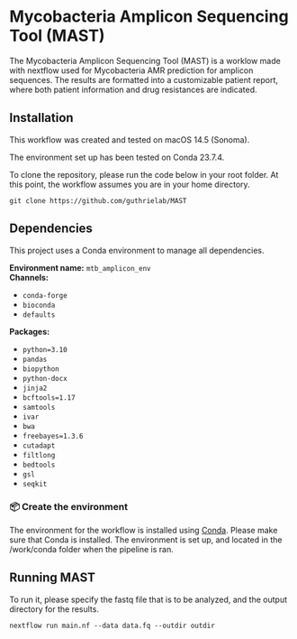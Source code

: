 # Mycobacteria Amplicon Sequencing Tool (MAST)

The Mycobacteria Amplicon Sequencing Tool (MAST) is a worklow made with nextflow used for Mycobacteria AMR prediction for amplicon sequences. The results are formatted into a customizable patient report, where both patient information and drug resistances are indicated. 

## Installation

This workflow was created and tested on macOS 14.5 (Sonoma). 

The environment set up has been tested on Conda 23.7.4. 

To clone the repository, please run the code below in your root folder. At this point, the workflow assumes you are in your home directory. 

```
git clone https://github.com/guthrielab/MAST
```

## Dependencies

This project uses a Conda environment to manage all dependencies.

**Environment name:** `mtb_amplicon_env`  
**Channels:**
- `conda-forge`
- `bioconda`
- `defaults`

**Packages:**
- `python=3.10`
- `pandas`
- `biopython`
- `python-docx`
- `jinja2`
- `bcftools=1.17`
- `samtools`
- `ivar`
- `bwa`
- `freebayes=1.3.6`
- `cutadapt`
- `filtlong`
- `bedtools`
- `gsl`
- `seqkit`

### 📦 Create the environment

The environment for the workflow is installed using [Conda](https://docs.conda.io/projects/conda/en/latest/user-guide/install/index.html). Please make sure that Conda is installed. The environment is set up, and located in the /work/conda folder when the pipeline is ran. 


## Running MAST

To run it, please specify the fastq file that is to be analyzed, and the output directory for the results.

```
nextflow run main.nf --data data.fq --outdir outdir
```
